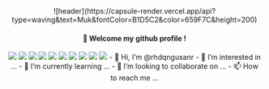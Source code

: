 
<div align="center">
![header](https://capsule-render.vercel.app/api?type=waving&text=Muk&fontColor=B1D5C2&color=659F7C&height=200)

  ####  :wave: Welcome my github profile !

<img src="https://img.shields.io/badge/JAVA-007396?style=for-the-badge&logo=JAVA&logoColor=white">
<img src="https://img.shields.io/badge/Node.js-339933?style=for-the-badge&logo=Node.js&logoColor=black">
<img src="https://img.shields.io/badge/Kotiln-7F52FF?style=for-the-badge&logo=Kotlin&logoColor=black">
<img src="https://img.shields.io/badge/Android-3DDC84?style=for-the-badge&logo=Android&logoColor=black">
<img src="https://img.shields.io/badge/NGINX-009639?style=for-the-badge&logo=NGINX&logoColor=black">
<img src="https://img.shields.io/badge/RaspberryPi-A22846?style=for-the-badge&logo=RaspberryPi&logoColor=black">
<img src="https://img.shields.io/badge/Linux-FCC624?style=for-the-badge&logo=Linux&logoColor=black">
<img src="https://img.shields.io/badge/Ubuntu-E95420?style=for-the-badge&logo=Ubuntu&logoColor=black">
<img src="https://img.shields.io/badge/MicrosoftAzure-0078D4?style=for-the-badge&logo=MicrosoftAzure&logoColor=black">
<img src="https://img.shields.io/badge/Flutter-02569B?style=for-the-badge&logo=Flutter&logoColor=black">
- 👋 Hi, I’m @rhdqngusanr
- 👀 I’m interested in ...
- 🌱 I’m currently learning ...
- 💞️ I’m looking to collaborate on ...
- 📫 How to reach me ...

<!---![Uploading dotnet.svg…]()

rhdqngusanr/rhdqngusanr is a ✨ special ✨ repository because its `README.md` (this file) appears on your GitHub profile.
You can click the Preview link to take a look at your changes.
--->
</div>
